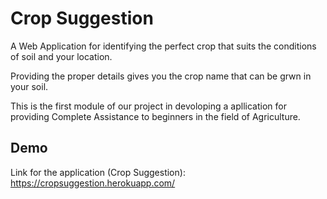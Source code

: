 
# Crop Suggestion

A Web Application for identifying the perfect crop that suits the conditions of soil and your location. 

Providing the proper details gives you the crop name that can be grwn in your soil.

This is the first module of our project in devoloping a apllication for providing Complete Assistance to beginners in the field of Agriculture.




## Demo

Link for the application (Crop Suggestion):
https://cropsuggestion.herokuapp.com/
